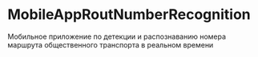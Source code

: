 # MobileAppRoutNumberRecognition
Мобильное приложение по детекции и распознаванию номера маршрута общественного транспорта в реальном времени
